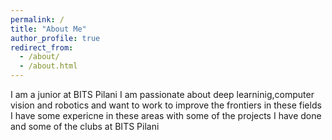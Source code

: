 ```yaml
---
permalink: /
title: "About Me"
author_profile: true
redirect_from: 
  - /about/
  - /about.html
---
```



I am a junior at BITS Pilani I am passionate about deep learninig,computer vision and robotics and want to work to improve the frontiers in these fields
I have some expericne in these areas with some of the projects I have done and some of the clubs at BITS Pilani 
